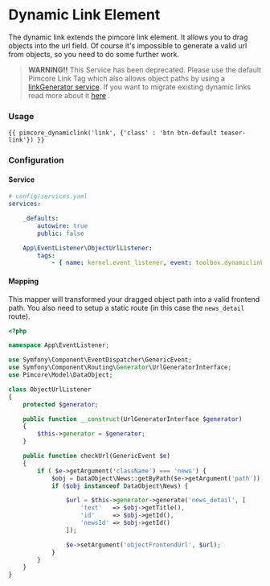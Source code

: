 # Dynamic Link Element
The dynamic link extends the pimcore link element. It allows you to drag objects into the url field.
Of course it's impossible to generate a valid url from objects, so you need to do some further work.

> **WARNING!!** This Service has been deprecated.
> Please use the default Pimcore Link Tag which also allows object paths by using a [linkGenerator service](https://pimcore.com/docs/5.x/Development_Documentation/Objects/Object_Classes/Class_Settings/Link_Generator.html).
> If you want to migrate existing dynamic links read more about it [here](./70_ConfigurationFlags.md#-use_dynamic_links-flag) .

### Usage

```twig
{{ pimcore_dynamiclink('link', {'class' : 'btn btn-default teaser-link'}) }}
```
### Configuration 

#### Service
```yaml
# config/services.yaml
services:

    _defaults:
        autowire: true
        public: false

    App\EventListener\ObjectUrlListener:
        tags:
            - { name: kernel.event_listener, event: toolbox.dynamiclink.object.url, method: checkUrl }
```

#### Mapping

This mapper will transformed your dragged object path into a valid frontend path. 
You also need to setup a static route (in this case the `news_detail` route).

```php
<?php

namespace App\EventListener;

use Symfony\Component\EventDispatcher\GenericEvent;
use Symfony\Component\Routing\Generator\UrlGeneratorInterface;
use Pimcore\Model\DataObject;

class ObjectUrlListener
{
    protected $generator;

    public function __construct(UrlGeneratorInterface $generator)
    {
        $this->generator = $generator;
    }

    public function checkUrl(GenericEvent $e)
    {
        if ( $e->getArgument('className') === 'news') {
            $obj = DataObject\News::getByPath($e->getArgument('path'));
            if ($obj instanceof DataObject\News) {

                $url = $this->generator->generate('news_detail', [
                    'text'   => $obj->getTitle(),
                    'id'     => $obj->getId(),
                    'newsId' => $obj->getId()
                ]);

                $e->setArgument('objectFrontendUrl', $url);
            }
        }
    }
}
```